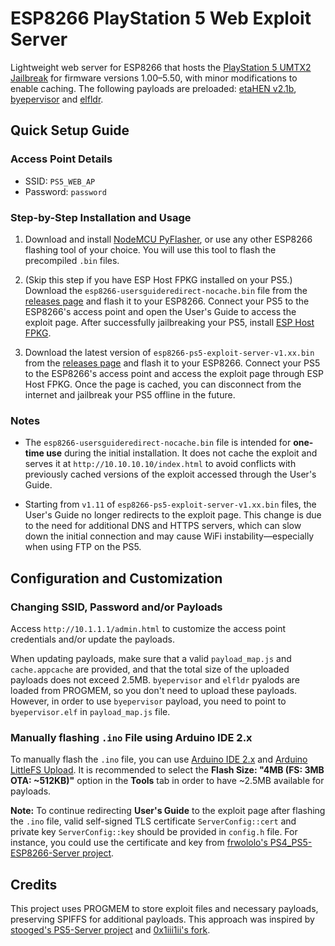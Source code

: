 # ESP8266 PlayStation 5 Web Exploit Server

Lightweight web server for ESP8266 that hosts the [PlayStation 5 UMTX2 Jailbreak](https://github.com/idlesauce/umtx2) for firmware versions 1.00–5.50, with minor modifications to enable caching. The following payloads are preloaded: [etaHEN v2.1b](https://github.com/etaHEN/etaHEN/releases/tag/2.1B), [byepervisor](https://github.com/PS5Dev/Byepervisor) and [elfldr](https://github.com/ps5-payload-dev/elfldr).

## Quick Setup Guide

### Access Point Details

- SSID: `PS5_WEB_AP`
- Password: `password`

### Step-by-Step Installation and Usage

1. Download and install [NodeMCU PyFlasher](https://github.com/marcelstoer/nodemcu-pyflasher), or use any other ESP8266 flashing tool of your choice. You will use this tool to flash the precompiled `.bin` files.

2. (Skip this step if you have ESP Host FPKG installed on your PS5.) Download the `esp8266-usersguideredirect-nocache.bin` file from the [releases page](https://github.com/vladimir-cucu/esp-ps5-exploit-server/releases) and flash it to your ESP8266. Connect your PS5 to the ESP8266's access point and open the User's Guide to access the exploit page. After successfully jailbreaking your PS5, install [ESP Host FPKG](https://www.mediafire.com/file/w4e6hiuwfoj8dnb/esphost.zip).

3. Download the latest version of `esp8266-ps5-exploit-server-v1.xx.bin` from the [releases page](https://github.com/vladimir-cucu/esp-ps5-exploit-server/releases) and flash it to your ESP8266. Connect your PS5 to the ESP8266's access point and access the exploit page through ESP Host FPKG. Once the page is cached, you can disconnect from the internet and jailbreak your PS5 offline in the future.

### Notes

- The `esp8266-usersguideredirect-nocache.bin` file is intended for **one-time use** during the initial installation. It does not cache the exploit and serves it at `http://10.10.10.10/index.html` to avoid conflicts with previously cached versions of the exploit accessed through the User's Guide.

- Starting from `v1.11` of `esp8266-ps5-exploit-server-v1.xx.bin` files, the User's Guide no longer redirects to the exploit page. This change is due to the need for additional DNS and HTTPS servers, which can slow down the initial connection and may cause WiFi instability—especially when using FTP on the PS5.

## Configuration and Customization

### Changing SSID, Password and/or Payloads

Access `http://10.1.1.1/admin.html` to customize the access point credentials and/or update the payloads.

When updating payloads, make sure that a valid `payload_map.js` and `cache.appcache` are provided, and that the total size of the uploaded payloads does not exceed 2.5MB. `byepervisor` and `elfldr` pyalods are loaded from PROGMEM, so you don't need to upload these payloads. However, in order to use `byepervisor` payload, you need to point to `byepervisor.elf` in `payload_map.js` file.

### Manually flashing `.ino` File using Arduino IDE 2.x

To manually flash the `.ino` file, you can use [Arduino IDE 2.x](https://www.arduino.cc/en/software/) and [Arduino LittleFS Upload](https://github.com/earlephilhower/arduino-littlefs-upload). It is recommended to select the **Flash Size: "4MB (FS: 3MB OTA: ~512KB)"** option in the **Tools** tab in order to have ~2.5MB available for payloads.

**Note:** To continue redirecting **User's Guide** to the exploit page after flashing the `.ino` file, valid self-signed TLS certificate `ServerConfig::cert` and private key `ServerConfig::key` should be provided in `config.h` file. For instance, you could use the certificate and key from [frwololo's PS4_PS5-ESP8266-Server project](https://github.com/frwololo/PS4_PS5-ESP8266-Server).

## Credits

This project uses PROGMEM to store exploit files and necessary payloads, preserving SPIFFS for additional payloads. This approach was inspired by [stooged's PS5-Server project](https://github.com/stooged/PS5-Server) and [0x1iii1ii's fork](https://github.com/0x1iii1ii/PS5-Server/).
